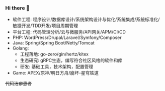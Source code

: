 ### Hi there 👋

 - 软件工程: 程序设计/数据库设计/系统架构设计与优化/系统集成/系统标准化/敏捷开发/TDD开发/项目周期管理
 - 平台工程: 代码管理分析/云与微服务/API网关/APM/CI/CD
 - PHP: WordPress/Drupal/Laravel/Symfony/Composer
 - Java: Spring/Spring Boot/Netty/Tomcat 
 - Golang:
    - 工程落地: go-zero/gin/hertz/kitex
    - 生态研究: gRPC生态，编写符合社区风格的软件和库
    - 研发: 基础工具，技术架构，配置管理
 - Game: APEX/原神/明日方舟/崩坏-星穹铁道
 
 
~~代码洁癖患者~~


